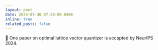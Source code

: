 ```yaml
---
layout: post
date: 2024-09-30 07:59:00-0400
inline: true
related_posts: false
---
```


🎉 One paper on optimal lattice vector quantizer is accepted by NeurIPS 2024.

